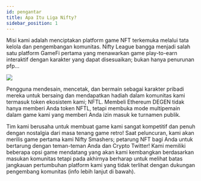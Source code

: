 ```yaml
---
id: pengantar
title: Apa Itu Liga Nifty?
sidebar_position: 1
---
```


Misi kami adalah menciptakan platform game NFT terkemuka melalui tata kelola dan pengembangan komunitas. Nifty League bangga menjadi salah satu platform GameFi pertama yang menawarkan game play-to-earn interaktif dengan karakter yang dapat disesuaikan; bukan hanya penurunan pfp...

![](/img/story.gif)

Pengguna mendesain, mencetak, dan bermain sebagai karakter pribadi mereka untuk bersaing dan mendapatkan hadiah dalam komunitas kami termasuk token ekosistem kami; NFTL. Membeli Ethereum DEGEN tidak hanya memberi Anda token NFTL, tetapi membuka mode multipemain dalam game kami yang memberi Anda izin masuk ke turnamen publik.

Tim kami berusaha untuk membuat game kami sangat kompetitif dan penuh dengan nostalgia dari masa tenang game retro! Saat peluncuran, kami akan merilis game pertama kami Nifty Smashers; petarung NFT bagi Anda untuk bertarung dengan teman-teman Anda dan Crypto Twitter! Kami memiliki beberapa opsi game mendatang yang akan kami kembangkan berdasarkan masukan komunitas tetapi pada akhirnya berharap untuk melihat batas jangkauan pertumbuhan platform kami yang tidak terlihat dengan dukungan pengembang komunitas (info lebih lanjut di bawah).
